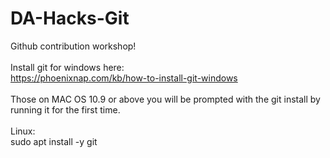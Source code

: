 # DA-Hacks-Git
Github contribution workshop! <br><br>
Install git for windows here: <br>
https://phoenixnap.com/kb/how-to-install-git-windows <br><br>
Those on MAC OS 10.9 or above you will be prompted with the git install by running it for the first time. <br><br>
Linux: <br>
sudo apt install -y git
